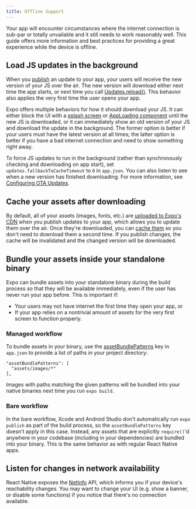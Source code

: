 ```yaml
---
title: Offline Support
---
```


Your app will encounter circumstances where the internet connection is sub-par or totally unvailable and it still needs to work reasonably well. This guide offers more information and best practices for providing a great experience while the device is offline.

## Load JS updates in the background

When you [publish](../../workflow/publishing/) an update to your app, your users will receive the new version of your JS over the air. The new version will download either next time the app starts, or next time you call [Updates.reload()](/versions/latest/sdk/updates/). This behavior also applies the very first time the user opens your app.

Expo offers multiple behaviors for how it should download your JS. It can either block the UI with a [splash screen](../splash-screens/) or [AppLoading component](/versions/latest/sdk/app-loading/) until the new JS is downloaded, or it can immediately show an old version of your JS and download the update in the background. The former option is better if your users must have the latest version at all times; the latter option is better if you have a bad internet connection and need to show something right away.

To force JS updates to run in the background (rather than synchronously checking and downloading on app start), set `updates.fallbackToCacheTimeout` to `0` in `app.json`. You can also listen to see when a new version has finished downloading. For more information, see [Configuring OTA Updates](../configuring-ota-updates/).

## Cache your assets after downloading

By default, all of your assets (images, fonts, etc.) are [uploaded to Expo's CDN](../assets/) when you publish updates to your app, which allows you to update them over the air. Once they're downloaded, you can [cache them](../preloading-and-caching-assets/) so you don't need to download them a second time. If you publish changes, the cache will be invalidated and the changed version will be downloaded.

## Bundle your assets inside your standalone binary

Expo can bundle assets into your standalone binary during the build process so that they will be available immediately, even if the user has never run your app before. This is important if:

- Your users may not have internet the first time they open your app, or
- If your app relies on a nontrivial amount of assets for the very first screen to function properly.

### Managed workflow

To bundle assets in your binary, use the [assetBundlePatterns](../../workflow/configuration/) key in `app.json` to provide a list of paths in your project directory:

```
"assetBundlePatterns": [
  "assets/images/*"
],
```

Images with paths matching the given patterns will be bundled into your native binaries next time you run `expo build`.

### Bare workflow

In the bare workflow, Xcode and Android Studio don't automatically run `expo publish` as part of the build process, so the `assetBundlePatterns` key doesn't apply in this case. Instead, any assets that are explicitly `require()`'d anywhere in your codebase (including in your dependencies) are bundled into your binary. This is the same behavior as with regular React Native apps.

## Listen for changes in network availability

React Native exposes the [NetInfo](https://reactnative.dev/docs/netinfo.html) API, which informs you if your device's reachability changes. You may want to change your UI (e.g. show a banner, or disable some functions) if you notice that there's no connection available.
